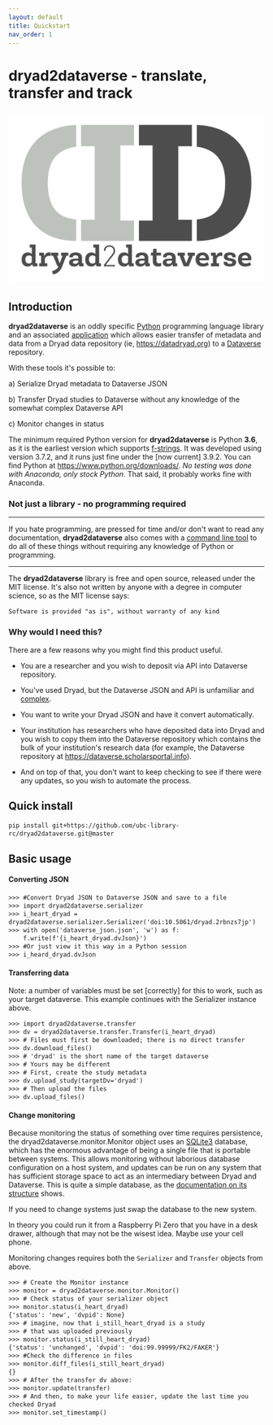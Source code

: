 ```yaml
---
layout: default
title: Quickstart 
nav_order: 1
---
```



# dryad2dataverse -  translate, transfer and track

![dryad2dataverse logo](images/dryad2dataverseLogo.svg)
---

## Introduction

**dryad2dataverse** is an oddly specific [Python](https://python.org) programming language library and an associated [application](script.md) which allows easier transfer of metadata and data from a Dryad data repository (ie, <https://datadryad.org>) to a [Dataverse](https://dataverse.org/ "Dataverse software main site") repository.

With these tools it's possible to: 

a) Serialize Dryad metadata to Dataverse JSON

b) Transfer Dryad studies to Dataverse without any knowledge of the somewhat complex Dataverse API

c) Monitor changes in status

The minimum required Python version for **dryad2dataverse** is Python **3.6**, as it is the earliest version which supports [f-strings](https://www.python.org/dev/peps/pep-0498/). It was developed using version 3.7.2, and it runs just fine under the [now current] 3.9.2. You can find Python at <https://www.python.org/downloads/>. _No testing was done with Anaconda, only stock Python_. That said, it probably works fine with Anaconda.

### Not just a library - no programming required
----

If you hate programming, are pressed for time and/or don't want to read any documentation, **dryad2dataverse** also comes with a [command line tool](script.md) to do all of these things without requiring any knowledge of Python or programming.

----

The **dryad2dataverse** library is free and open source, released under the MIT license. It's also not written by anyone with a degree in computer science, so as the MIT license says: 

	Software is provided "as is", without warranty of any kind

### Why would I need this?

There are a few reasons why you might find this product useful.

* You are a researcher and you wish to deposit via API into Dataverse repository. 

* You've used Dryad, but the Dataverse JSON and API is unfamiliar and [complex](https://guides.dataverse.org/en/latest/_downloads/dataset-create-new-all-default-fields.json "Complex Dataverse JSON"). 

* You want to write your Dryad JSON and have it convert automatically.

* Your institution has researchers who have deposited data into Dryad and you wish to copy them into the Dataverse repository which contains the bulk of your institution's research data (for example, the Dataverse repository at <https://dataverse.scholarsportal.info>).

* And on top of that, you don't want to keep checking to see if there were any updates, so you wish to automate the process.

## Quick install

```nohighlight
pip install git+https://github.com/ubc-library-rc/dryad2dataverse.git@master
```

## Basic usage

#### Converting JSON
```nohighlight
>>> #Convert Dryad JSON to Dataverse JSON and save to a file
>>> import dryad2dataverse.serializer
>>> i_heart_dryad = dryad2dataverse.serializer.Serializer('doi:10.5061/dryad.2rbnzs7jp')
>>> with open('dataverse_json.json', 'w') as f:
	f.write(f'{i_heart_dryad.dvJson}')
>>> #Or just view it this way in a Python session
>>> i_heard_dryad.dvJson
```

#### Transferring data

Note: a number of variables must be set [correctly] for this to work, such as your target dataverse. This example continues with the Serializer instance above.

```nohighlight
>>> import dryad2dataverse.transfer
>>> dv = dryad2dataverse.transfer.Transfer(i_heart_dryad)
>>> # Files must first be downloaded; there is no direct transfer
>>> dv.download_files()
>>> # 'dryad' is the short name of the target dataverse
>>> # Yours may be different
>>> # First, create the study metadata
>>> dv.upload_study(targetDv='dryad')
>>> # Then upload the files
>>> dv.upload_files()
```

#### Change monitoring

Because monitoring the status of something over time requires persistence, the dryad2dataverse.monitor.Monitor object uses an [SQLite3](https://sqlite.org) database, which has the enormous advantage of being a single file that is portable between systems. This allows monitoring without laborious database configuration on a host system, and updates can be run on any system that has sufficient storage space to act as an intermediary between Dryad and Dataverse. This is quite a simple database, as the [documentation on its structure](dbase_structure/index.html) shows.

If you need to change systems just swap the database to the new system.

In theory you could run it from a Raspberry Pi Zero that you have in a desk drawer, although that may not be the wisest idea. Maybe use your cell phone.

Monitoring changes requires both the `Serializer` and `Transfer` objects from above.

```nohighlight
>>> # Create the Monitor instance
>>> monitor = dryad2dataverse.monitor.Monitor()
>>> # Check status of your serializer object
>>> monitor.status(i_heart_dryad)
{'status': 'new', 'dvpid': None}
>>> # imagine, now that i_still_heart_dryad is a study
>>> # that was uploaded previously
>>> monitor.status(i_still_heart_dryad)
{'status': 'unchanged', 'dvpid': 'doi:99.99999/FK2/FAKER'}
>>> #Check the difference in files
>>> monitor.diff_files(i_still_heart_dryad)
{}
>>> # After the transfer dv above:
>>> monitor.update(transfer)
>>> # And then, to make your life easier, update the last time you checked Dryad
>>> monitor.set_timestamp()
```

